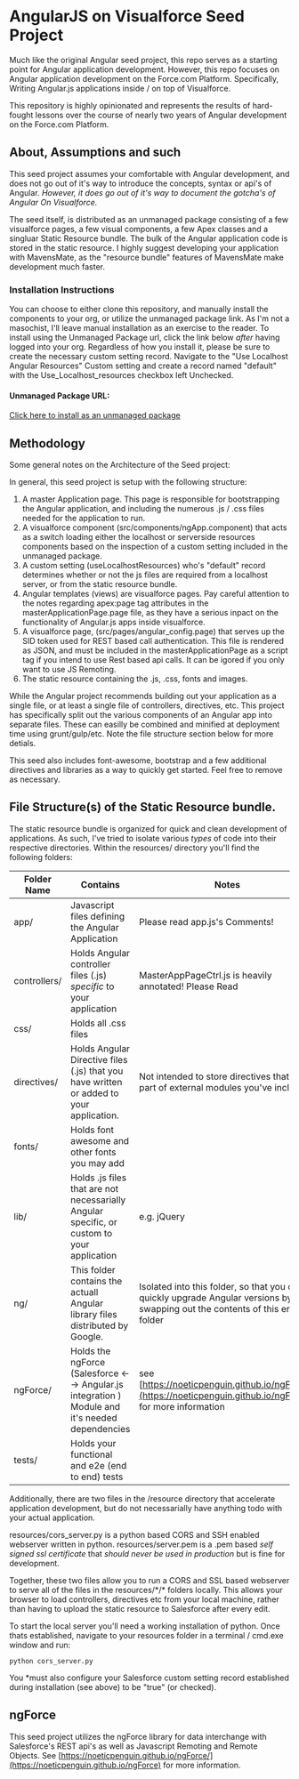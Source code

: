 # AngularJS on Visualforce Seed Project

Much like the original Angular seed project, this repo serves as a starting point for Angular application development. However, this repo focuses on Angular application development on the Force.com Platform. Specifically, Writing Angular.js applications inside / on top of Visualforce.

This repository is highly opinionated and represents the results of hard-fought lessons over the course of nearly two years of Angular development on the Force.com Platform. 

## About, Assumptions and such

This seed project assumes your comfortable with Angular development, and does not go out of it's way to introduce the concepts, syntax or api's of Angular. *However, it does go out of it's way to document the gotcha's of Angular On Visualforce.*

The seed itself, is distributed as an unmanaged package consisting of a few visualforce pages, a few visual components, a few Apex classes and a singluar Static Resource bundle. The bulk of the Angular application code is stored in the static resource. I highly suggest developing your application with MavensMate, as the "resource bundle" features of MavensMate make development much faster.

### Installation Instructions

You can choose to either clone this repository, and manually install the components to your org, or utilize the unmanaged package link. As I'm not a masochist, I'll leave manual installation as an exercise to the reader. To install using the Unmanaged Package url, click the link below *after* having logged into your org. Regardless of how you install it, please be sure to create the necessary custom setting record. Navigate to the "Use Localhost Angular Resources" Custom setting and create a record named "default" with the Use_Localhost_resources checkbox left Unchecked. 

#### Unmanaged Package URL:
[Click here to install as an unmanaged package](https://login.salesforce.com/packaging/installPackage.apexp?p0=04tj0000001VrIT)

## Methodology

Some general notes on the Architecture of the Seed project:

In general, this seed project is setup with the following structure:

1. A master Application page. This page is responsible for bootstrapping the Angular application, and including the numerous .js / .css files needed for the application to run.
2. A visualforce component (src/components/ngApp.component) that acts as a switch loading either the localhost or serverside resources components based on the inspection of a custom setting included in the unmanaged package. 
3. A custom setting (useLocalhostResources) who's "default" record determines whether or not the js files are required from a localhost server, or from the static resource bundle.
4. Angular templates (views) are visualforce pages. Pay careful attention to the notes regarding apex:page tag attributes in the masterApplicationPage.page file, as they have a serious inpact on the functionality of Angular.js apps inside visualforce.
5. A visualforce page, (src/pages/angular_config.page) that serves up the SID token used for REST based call authentication. This file is rendered as JSON, and must be included in the masterApplicationPage as a script tag if you intend to use Rest based api calls. It can be igored if you only want to use JS Remoting.
6. The static resource containing the .js, .css, fonts and images.

While the Angular project recommends building out your application as a single file, or at least a single file of controllers, directives, etc. This project has specifically split out the various components of an Angular app into separate files. These can easilly be combined and minified at deployment time using grunt/gulp/etc. Note the file structure section below for more detials.

This seed also includes font-awesome, bootstrap and a few additional directives and libraries as a way to quickly get started. Feel free to remove as necessary.

## File Structure(s) of the Static Resource bundle.

The static resource bundle is organized for quick and clean development of applications. As such, I've tried to isolate various *types* of code into their respective directories. Within the resources/ directory you'll find the following folders: 

| Folder Name | Contains | Notes | 
|-------------|----------|-------|
| app/ | Javascript files defining the Angular Application | Please read app.js's Comments!|
| controllers/ | Holds Angular controller files (.js) *specific* to your application | MasterAppPageCtrl.js is heavily annotated! Please Read |
| css/ | Holds all .css files ||
| directives/ | Holds Angular Directive files (.js) that you have written or added to your application. | Not intended to store directives that are part of external modules you've included.| 
| fonts/ | Holds font awesome and other fonts you may add | |
| lib/ | Holds .js files that are not necessarially Angular specific, or custom to your application | e.g. jQuery | 
| ng/ | This folder contains the actuall Angular library files distributed by Google. | Isolated into this folder, so that you can quickly upgrade Angular versions by swapping out the contents of this entire folder|
| ngForce/ | Holds the ngForce (Salesforce <--> Angular.js integration ) Module and it's needed dependencies | see [https://noeticpenguin.github.io/ngForce/](https://noeticpenguin.github.io/ngForce) for more information |
| tests/ | Holds your functional and e2e (end to end) tests | |

Additionally, there are two files in the /resource directory that accelerate application development, but do not necessarially have anything todo with your actual application. 

resources/cors_server.py is a python based CORS and SSH enabled webserver written in python. 
resources/server.pem is a .pem based *self signed ssl certificate* that *should never be used in production* but is fine for development. 

Together, these two files allow you to run a CORS and SSL based webserver to serve all of the files in the resources/\*/\* folders locally. This allows your browser to load controllers, directives etc from your local machine, rather than having to upload the static resource to Salesforce after every edit.

To start the local server you'll need a working installation of python. Once thats established, navigate to your resources folder in a terminal / cmd.exe window and run: 

```
python cors_server.py
```

You *must also configure your Salesforce custom setting record established during installation (see above) to be "true" (or checked). 

## ngForce

This seed project utilizes the ngForce library for data interchange with Salesforce's REST api's as well as Javascript Remoting and Remote Objects. See [https://noeticpenguin.github.io/ngForce/](https://noeticpenguin.github.io/ngForce) for more information.
